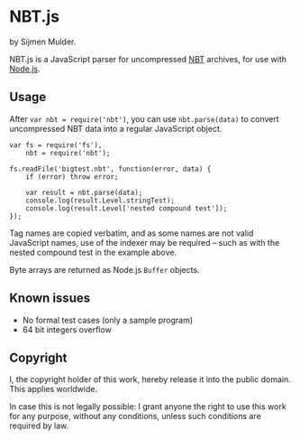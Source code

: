NBT.js
======

by Sijmen Mulder.

NBT.js is a JavaScript parser for uncompressed [NBT](http://www.minecraft.net/docs/NBT.txt) archives, for use with [Node.js](http://nodejs.org/).

Usage
-----

After `var nbt = require('nbt')`, you can use `nbt.parse(data)` to convert uncompressed NBT data into a regular JavaScript object.

    var fs = require('fs'),
    	nbt = require('nbt');
    
    fs.readFile('bigtest.nbt', function(error, data) {
    	if (error) throw error;
    	
    	var result = nbt.parse(data);
    	console.log(result.Level.stringTest);
    	console.log(result.Level['nested compound test']);
    });

Tag names are copied verbatim, and as some names are not valid JavaScript names, use of the indexer may be required – such as with the nested compound test in the example above.

Byte arrays are returned as Node.js `Buffer` objects.

Known issues
------------

 * No formal test cases (only a sample program)
 * 64 bit integers overflow

Copyright
---------

I, the copyright holder of this work, hereby release it into the public domain. This applies worldwide.

In case this is not legally possible: I grant anyone the right to use this work for any purpose, without any conditions, unless such conditions are required by law.